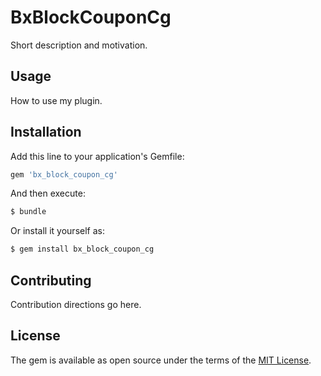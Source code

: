 # BxBlockCouponCg
Short description and motivation.

## Usage
How to use my plugin.

## Installation
Add this line to your application's Gemfile:

```ruby
gem 'bx_block_coupon_cg'
```

And then execute:
```bash
$ bundle
```

Or install it yourself as:
```bash
$ gem install bx_block_coupon_cg
```

## Contributing
Contribution directions go here.

## License
The gem is available as open source under the terms of the [MIT License](https://opensource.org/licenses/MIT).

